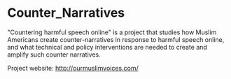 # Counter_Narratives
"Countering harmful speech online" is a project that studies how Muslim Americans create counter-narratives in response to harmful speech online, and what technical and policy interventions are needed to create and amplify such counter narratives.

Project website: http://ourmuslimvoices.com/

